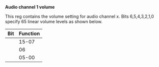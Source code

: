 **Audio channel 1 volume**

This reg contains the volume setting for audio channel x. Bits 6,5,4,3,2,1,0 specify 65 linear volume levels as shown below.

| Bit| Function  |
|---|---  |
||15-07| Not used  |
||06| Forces volume to max (64 ones, no zeros)  |
||05-00| Sets one of the 64 levels (000000 = no output, 111111 = 63 ones, one zero)|

